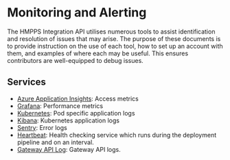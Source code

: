 # Monitoring and Alerting

The HMPPS Integration API utilises numerous tools to assist identification and resolution of issues that may arise. The
purpose of these documents is to provide instruction on the use of each tool, how to set up an account with them, and
examples of where each may be useful. This ensures contributors are well-equipped to debug issues.

## Services

- [Azure Application Insights](azure-application-insights.md): Access metrics
- [Grafana](grafana.md): Performance metrics
- [Kubernetes](kubernetes.md): Pod specific application logs
- [Kibana](kibana.md): Kubernetes application logs
- [Sentry](sentry.md): Error logs
- [Heartbeat](heartbeat.md): Health checking service which runs during the deployment pipeline and on an interval.
- [Gateway API Log](gateway-api-log.md): Gateway API logs.
